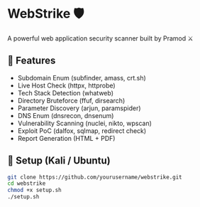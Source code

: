 # WebStrike 🛡️
A powerful web application security scanner built by Pramod ⚔️

## 🧰 Features
- Subdomain Enum (subfinder, amass, crt.sh)
- Live Host Check (httpx, httprobe)
- Tech Stack Detection (whatweb)
- Directory Bruteforce (ffuf, dirsearch)
- Parameter Discovery (arjun, paramspider)
- DNS Enum (dnsrecon, dnsenum)
- Vulnerability Scanning (nuclei, nikto, wpscan)
- Exploit PoC (dalfox, sqlmap, redirect check)
- Report Generation (HTML + PDF)

## 🚀 Setup (Kali / Ubuntu)
```bash
git clone https://github.com/yourusername/webstrike.git
cd webstrike
chmod +x setup.sh
./setup.sh
